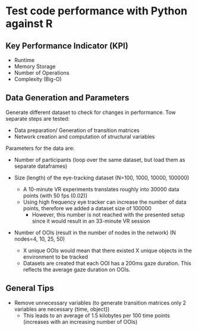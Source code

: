 # Test code performance with Python against R

## Key Performance Indicator (KPI)

- Runtime
- Memory Storage
- Number of Operations
- Complexity (Big-O)

## Data Generation and Parameters

Generate different dataset to check for changes in performance. Tow separate steps are tested:
- Data preparation/ Generation of transition matrices
- Network creation and computation of structural variables

Parameters for the data are:

- Number of participants (loop over the same dataset, but load them as separate dataframes)

- Size (length) of the eye-tracking dataset (N=100, 1000, 10000, 100000)
  - A 10-minute VR experiments translates roughly into 30000 data points (with 50 fps (0.02))
  - Using high frequency eye tracker can increase the number of data points, therefore we added a dataset size of 100000
    - However, this number is not reached with the presented setup since it would result in an 33-minute VR session 

- Number of OOIs (result in the number of nodes in the network) (N nodes=4, 10, 25, 50)
  - X unique OOIs would mean that there existed X unique objects in the environment to be tracked
  - Datasets are created that each OOI has a 200ms gaze duration. This reflects the average gaze duration on OOIs.

## General Tips
- Remove unnecessary variables (to generate transition matrices only 2 variables are necessary {time, object})
  - This leads to an average of 1.5 kilobytes per 100 time points (increases with an increasing number of OOIs)